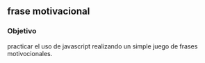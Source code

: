 ## frase motivacional

### Objetivo

practicar el uso de javascript realizando un simple juego de frases motivocionales.